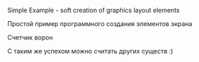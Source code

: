 Simple Example - soft creation of graphics layout elements 

Простой пример программного создания элементов экрана

Счетчик ворон

С таким же успехом можно считать других существ :)
